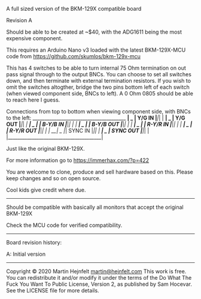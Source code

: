 A full sized version of the BKM-129X compatible board

Revision A

Should be able to be created at ~$40, with the ADG1611 being the most expensive component.

This requires an Arduino Nano v3 loaded with the latest BKM-129X-MCU code from https://github.com/skumlos/bkm-129x-mcu

This has 4 switches to be able to turn internal 75 Ohm termination on out pass signal through to the output BNCs. You 
can choose to set all switches down, and then terminate with external termination resistors. If you wish to omit the
switches altogther, bridge the two pins bottom left of each switch (when viewed component side, BNCs to left). 
A 0 Ohm 0805 should be able to reach here I guess.

Connections from top to bottom when viewing component side, with BNCs to the left:
               _______________________________________
            __| _                                     |
Y/G IN     |___|_|                                    |
            __| _                                     |
Y/G OUT    |___|_|                                   _|
            __| _                                   | |
B-Y/B IN   |___|_|                                  | |
            __| _                                   | |
B-Y/B OUT  |___|_|                                  | |
            __| _                                   | |
R-Y/R IN   |___|_|                                  | |
            __| _                                   | |
R-Y/R OUT  |___|_|                                  | |
            __| _                                   |_|
SYNC IN    |___|_|                                    |
            __| _                                     |
SYNC OUT   |___|_|                                    |
              |_______________________________________|

Just like the original BKM-129X.

For more information go to https://immerhax.com/?p=422

You are welcome to clone, produce and sell hardware based on this. Please keep changes and so on open source.

Cool kids give credit where due.

---------

Should be compatible with basically all monitors that accept the original BKM-129X

Check the MCU code for verified compatibility.

---------

Board revision history:

A: Initial version

---------

Copyright © 2020 Martin Hejnfelt <martin@hejnfelt.com>
This work is free. You can redistribute it and/or modify it under the
terms of the Do What The Fuck You Want To Public License, Version 2,
as published by Sam Hocevar. See the LICENSE file for more details.

